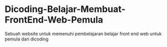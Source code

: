 # Dicoding-Belajar-Membuat-FrontEnd-Web-Pemula
Sebuah website untuk memenuhi pembelajaran belajar front end web untuk pemula dari dicoding

